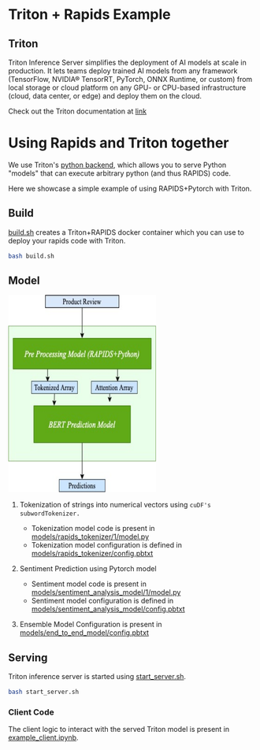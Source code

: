 # Triton + Rapids Example

## Triton
Triton Inference Server simplifies the deployment of AI models at scale in production. It lets teams deploy trained AI models from any framework (TensorFlow, NVIDIA® TensorRT, PyTorch, ONNX Runtime, or custom) from local storage or cloud platform on any GPU- or CPU-based infrastructure (cloud, data center, or edge) and deploy them on the cloud. 

Check out the Triton documentation at [link](https://github.com/triton-inference-server/server/blob/r21.04/README.md#documentation)

# Using Rapids and Triton together

We use Triton's [python backend](https://github.com/triton-inference-server/python_backend), which allows you to serve Python "models" that can execute arbitrary python (and thus RAPIDS) code.

Here we showcase a simple example of using RAPIDS+Pytorch with Triton.

## Build 

[build.sh](build.sh) creates a Triton+RAPIDS docker container which you can use to deploy your rapids code with Triton.  

```bash
bash build.sh
```


## Model 

<img src="notebook_images/ensemble_rapids_simple.jpg" width="300" height="400">

1. Tokenization of strings  into numerical vectors using `cuDF's subwordTokenizer.`

    - Tokenization model code is present in [models/rapids_tokenizer/1/model.py](models/rapids_tokenizer/1/model.py)
    - Tokenization model configuration is defined in [models/rapids_tokenizer/config.pbtxt](models/rapids_tokenizer/config.pbtxt)

2. Sentiment Prediction using Pytorch model

    - Sentiment model code is present in [models/sentiment_analysis_model/1/model.py](models/sentiment_analysis_model/1/model.py)
    - Sentiment model configuration is defined in [models/sentiment_analysis_model/config.pbtxt](models/sentiment_analysis_model/config.pbtxt)


3. Ensemble Model Configuration is present in [models/end_to_end_model/config.pbtxt](models/end_to_end_model/config.pbtxt)



## Serving
Triton inference server is started using [start_server.sh](start_server.sh). 

```bash
bash start_server.sh
```


### Client Code
The client logic to interact with the served Triton model is present in [example_client.ipynb](example_client.ipynb). 
